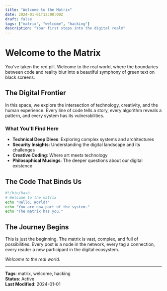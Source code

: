```yaml
---
title: "Welcome to the Matrix"
date: 2024-01-01T12:00:00Z
draft: false
tags: ["matrix", "welcome", "hacking"]
description: "Your first steps into the digital realm"
---
```


# Welcome to the Matrix

You've taken the red pill. Welcome to the real world, where the boundaries between code and reality blur into a beautiful symphony of green text on black screens.

## The Digital Frontier

In this space, we explore the intersection of technology, creativity, and the human experience. Every line of code tells a story, every algorithm reveals a pattern, and every system has its vulnerabilities.

### What You'll Find Here

- **Technical Deep Dives**: Exploring complex systems and architectures
- **Security Insights**: Understanding the digital landscape and its challenges  
- **Creative Coding**: Where art meets technology
- **Philosophical Musings**: The deeper questions about our digital existence

## The Code That Binds Us

```bash
#!/bin/bash
# Welcome to the matrix
echo "Hello, World!"
echo "You are now part of the system."
echo "The matrix has you."
```

## The Journey Begins

This is just the beginning. The matrix is vast, complex, and full of possibilities. Every post is a node in the network, every tag a connection, every reader a new participant in the digital ecosystem.

*Welcome to the real world.*

---

**Tags**: matrix, welcome, hacking  
**Status**: Active  
**Last Modified**: 2024-01-01

